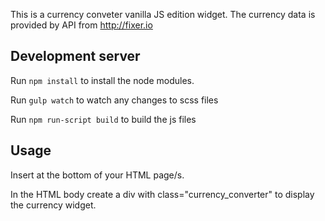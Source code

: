 This is a currency conveter vanilla JS edition widget. The currency data is provided by API from http://fixer.io 

## Development server

Run `npm install` to install the node modules. 

Run `gulp watch` to watch any changes to scss files

Run `npm run-script build` to build the js files


## Usage

Insert <script type="text/javascript" src="dist/js/bundle.js"></script> at the bottom of your HTML page/s.

In the HTML body create a div with class="currency_converter" to display the currency widget.











